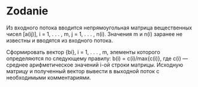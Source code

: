 # Zodanie
Из входного потока вводится непрямоугольная матрица вещественных чисел [a(ij)], 
i = 1, . . . , m, j = 1, . . . , n(i). 
Значения m и n(i) заранее не известны и вводятся из входного потока.

Сформировать вектор {bi}, i = 1, . . . , m, элементы которого определяются по следующему правилу: 
b(i) = c(i)/max{c(i)},
где c(i) — среднее арифметическое значений i-ой строки матрицы.
Исходную матрицу и полученный вектор вывести в выходной поток с необходимыми комментариями.
